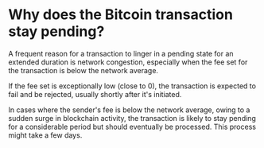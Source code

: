 # Why does the Bitcoin transaction stay pending?

A frequent reason for a transaction to linger in a pending state for an extended duration is network congestion, especially when the fee set for the transaction is below the network average. 

If the fee set is exceptionally low (close to 0), the transaction is expected to fail and be rejected, usually shortly after it's initiated.  

In cases where the sender's fee is below the network average, owing to a sudden surge in blockchain activity, the transaction is likely to stay pending for a considerable period but should eventually be processed. This process might take a few days.                   


